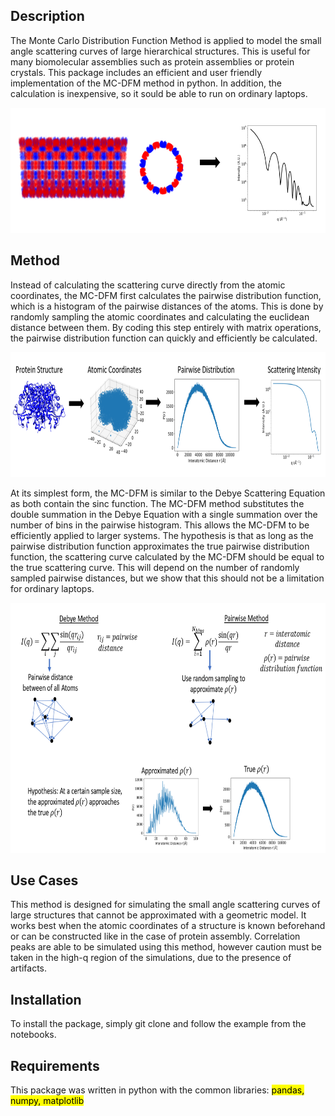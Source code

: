 ## Description
The Monte Carlo Distribution Function Method is applied to model the small angle scattering curves of large hierarchical structures. This is useful for many biomolecular assemblies such as protein assemblies or protein crystals. This package includes an efficient and user friendly implementation of the MC-DFM method in python. In addition, the calculation is inexpensive, so it sould be able to run on ordinary laptops. 

<p align="center">
  <img src="Images/RhuA1.png" width="700" height="200">
</p>

## Method
Instead of calculating the scattering curve directly from the atomic coordinates, the MC-DFM first calculates the pairwise distribution function, which is a histogram of the pairwise distances of the atoms. This is done by randomly sampling the atomic coordinates and calculating the euclidean distance between them. By coding this step entirely with matrix operations, the pairwise distribution function can quickly and efficiently be calculated. 

<p align="center">
  <img src="Images/method.png" width="700" height="200">
</p>

At its simplest form, the MC-DFM is similar to the Debye Scattering Equation as both contain the sinc function. The MC-DFM method substitutes the double summation in the Debye Equation with a single summation over the number of bins in the pairwise histogram. This allows the MC-DFM to be efficiently applied to larger systems. The hypothesis is that as long as the pairwise distribution function approximates the true pairwise distribution function, the scattering curve calculated by the MC-DFM should be equal to the true scattering curve. This will depend on the number of randomly sampled pairwise distances, but we show that this should not be a limitation for ordinary laptops.  

<p align="center">
  <img src="Images/Equations.png" width="700" height="400">
</p>

## Use Cases
This method is designed for simulating the small angle scattering curves of large structures that cannot be approximated with a geometric model. It works best when the atomic coordinates of a structure is known beforehand or can be constructed like in the case of protein assembly. Correlation peaks are able to be simulated using this method, however caution must be taken in the high-q region of the simulations, due to the presence of artifacts. 


## Installation 
To install the package, simply git clone and follow the example from the notebooks.

## Requirements 
This package was written in python with the common libraries: <mark> pandas, numpy, matplotlib </mark> 
